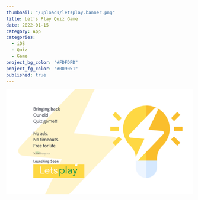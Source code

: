```yaml
---
thumbnail: "/uploads/letsplay.banner.png"
title: Let's Play Quiz Game
date: 2022-01-15
category: App
categories:
  - iOS
  - Quiz
  - Game
project_bg_color: "#FDFDFD"
project_fg_color: "#009051"
published: true
---
```


<!-- The **banana** fruits grow from a **banana** blossom in hanging clusters, also called a bunch or **banana** stem. The fruits grow in rows called tiers or hands. There can be as many as twenty fruits to a hand, and as many as twenty tiers in a bunch. A bunch usually weighs between 30 and 50 kilograms (65 to 110 pounds). -->

![](/uploads/letsplay.banner.png)
